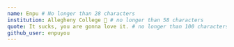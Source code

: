 ```yaml
---
name: Enpu # No longer than 28 characters
institution: Allegheny College 🚩 # no longer than 58 characters
quote: It sucks, you are gonna love it. # no longer than 100 characters, avoid using quotes(") to guarantee the format remains the same.
github_user: enpuyou
---
```

